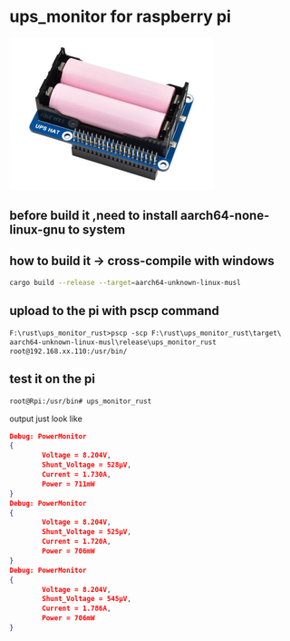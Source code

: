 # ups_monitor for raspberry pi

![UPS_HAT](./360px-UPS-HAT-1.jpg)

## before build it ,need to install aarch64-none-linux-gnu to system

## how to build it -> cross-compile with windows

```bash
cargo build --release --target=aarch64-unknown-linux-musl
```

## upload to the pi with pscp command

```
F:\rust\ups_monitor_rust>pscp -scp F:\rust\ups_monitor_rust\target\
aarch64-unknown-linux-musl\release\ups_monitor_rust root@192.168.xx.110:/usr/bin/
```

## test it on the pi

```bash
root@Rpi:/usr/bin# ups_monitor_rust
```

output just look like

```json
Debug: PowerMonitor
{
        Voltage = 8.204V,
        Shunt_Voltage = 528µV,
        Current = 1.730A,
        Power = 711mW
}
Debug: PowerMonitor
{
        Voltage = 8.204V,
        Shunt_Voltage = 525µV,
        Current = 1.720A,
        Power = 706mW
}
Debug: PowerMonitor
{
        Voltage = 8.204V,
        Shunt_Voltage = 545µV,
        Current = 1.786A,
        Power = 706mW
}
```
